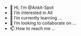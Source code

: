 - 👋 Hi, I’m @Ankit-Spot
- 👀 I’m interested in All
- 🌱 I’m currently learning ...
- 💞️ I’m looking to collaborate on ...
- 📫 How to reach me ...

<!---
Ankit-Spot/Ankit-Spot is a ✨ special ✨ repository because its `README.md` (this file) appears on your GitHub profile.
You can click the Preview link to take a look at your changes.
--->
